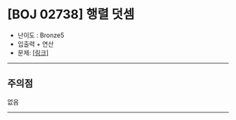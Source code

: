
# \[BOJ 02738\] 행렬 덧셈

- 난이도 : Bronze5
- 입출력 + 연산
- 문제: <a href="https://www.acmicpc.net/problem/2738" target="_blank"> [링크]</a>

---

## 주의점
없음

---
